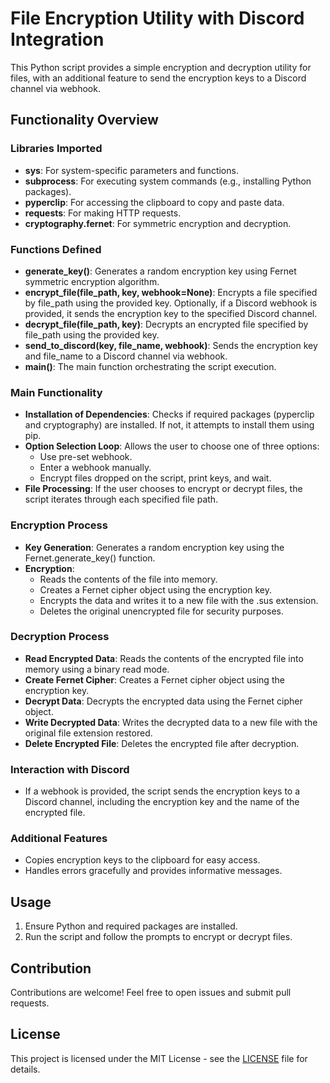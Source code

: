 # File Encryption Utility with Discord Integration

This Python script provides a simple encryption and decryption utility for files, with an additional feature to send the encryption keys to a Discord channel via webhook.

## Functionality Overview

### Libraries Imported

- **sys**: For system-specific parameters and functions.
- **subprocess**: For executing system commands (e.g., installing Python packages).
- **pyperclip**: For accessing the clipboard to copy and paste data.
- **requests**: For making HTTP requests.
- **cryptography.fernet**: For symmetric encryption and decryption.

### Functions Defined

- **generate_key()**: Generates a random encryption key using Fernet symmetric encryption algorithm.
- **encrypt_file(file_path, key, webhook=None)**: Encrypts a file specified by file_path using the provided key. Optionally, if a Discord webhook is provided, it sends the encryption key to the specified Discord channel.
- **decrypt_file(file_path, key)**: Decrypts an encrypted file specified by file_path using the provided key.
- **send_to_discord(key, file_name, webhook)**: Sends the encryption key and file_name to a Discord channel via webhook.
- **main()**: The main function orchestrating the script execution.

### Main Functionality

- **Installation of Dependencies**: Checks if required packages (pyperclip and cryptography) are installed. If not, it attempts to install them using pip.
- **Option Selection Loop**: Allows the user to choose one of three options:
  - Use pre-set webhook.
  - Enter a webhook manually.
  - Encrypt files dropped on the script, print keys, and wait.
- **File Processing**: If the user chooses to encrypt or decrypt files, the script iterates through each specified file path.

### Encryption Process

- **Key Generation**: Generates a random encryption key using the Fernet.generate_key() function.
- **Encryption**:
  - Reads the contents of the file into memory.
  - Creates a Fernet cipher object using the encryption key.
  - Encrypts the data and writes it to a new file with the .sus extension.
  - Deletes the original unencrypted file for security purposes.

### Decryption Process

- **Read Encrypted Data**: Reads the contents of the encrypted file into memory using a binary read mode.
- **Create Fernet Cipher**: Creates a Fernet cipher object using the encryption key.
- **Decrypt Data**: Decrypts the encrypted data using the Fernet cipher object.
- **Write Decrypted Data**: Writes the decrypted data to a new file with the original file extension restored.
- **Delete Encrypted File**: Deletes the encrypted file after decryption.

### Interaction with Discord

- If a webhook is provided, the script sends the encryption keys to a Discord channel, including the encryption key and the name of the encrypted file.

### Additional Features

- Copies encryption keys to the clipboard for easy access.
- Handles errors gracefully and provides informative messages.

## Usage

1. Ensure Python and required packages are installed.
2. Run the script and follow the prompts to encrypt or decrypt files.

## Contribution

Contributions are welcome! Feel free to open issues and submit pull requests.

## License

This project is licensed under the MIT License - see the [LICENSE](LICENSE) file for details.
